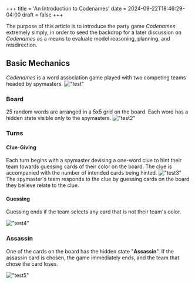 +++
title = 'An Introduction to Codenames'
date = 2024-09-22T18:46:29-04:00
draft = false
+++


The purpose of this article is to introduce the party game *Codenames* extremely simply, in order to seed the backdrop for a later discussion on *Codenames* as a means to evaluate model reasoning, planning, and misdirection. 

## Basic Mechanics

*Codenames* is a word association game played with two competing teams headed by spymasters. !["test"](/img/example22.png)

### Board

25 random words are arranged in a 5x5 grid on the board. Each word has a hidden state visible only to the spymasters. 
!["test2"](/img/example24.png)

### Turns

#### Clue-Giving

Each turn begins with a spymaster devising a one-word clue to hint their team towards guessing cards of their color on the board. The clue is accompanied with the number of intended cards being hinted.
!["test3"](/img/example25.png)
The spymaster's team responds to the clue by guessing cards on the board they believe relate to the clue.

#### Guessing

Guessing ends if the team selects any card that is not their team's color.

!["test4"](/img/example21.png) 

### Assassin

One of the cards on the board has the hidden state "**Assassin**". If the assassin card is chosen, the game immediately ends, and the team that chose the card loses.

!["test5"](/img/example26.png)